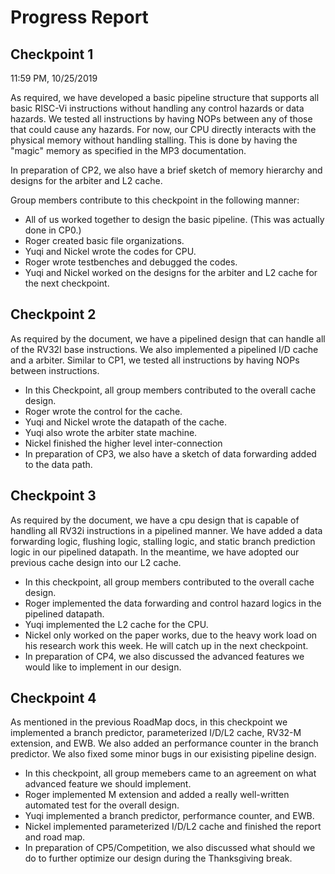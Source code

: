 # Progress Report

## Checkpoint 1
11:59 PM, 10/25/2019

As required, we have developed a basic pipeline structure that supports all basic RISC-Vi instructions
without handling any control hazards or data hazards. We tested all instructions by having NOPs between
any of those that could cause any hazards. For now, our CPU directly interacts with the physical memory
without handling stalling. This is done by having the "magic" memory as specified in the MP3 documentation.

In preparation of CP2, we also have a brief sketch of memory hierarchy and designs for the arbiter and L2 
cache.

Group members contribute to this checkpoint in the following manner:

- All of us worked together to design the basic pipeline. (This was actually done in CP0.)
- Roger created basic file organizations.
- Yuqi and Nickel wrote the codes for CPU.
- Roger wrote testbenches and debugged the codes.
- Yuqi and Nickel worked on the designs for the arbiter and L2 cache for the next checkpoint.

## Checkpoint 2
As required by the document, we have a pipelined design that can handle all of the RV32I base instructions.
We also implemented a pipelined I/D cache and a arbiter. Similar to CP1, we tested all instructions by having
NOPs between instructions.

- In this Checkpoint, all group members contributed to the overall cache design. 
- Roger wrote the control for the cache.
- Yuqi and Nickel wrote the datapath of the cache. 
- Yuqi also wrote the arbiter state machine.
- Nickel finished the higher level inter-connection
- In preparation of CP3, we also have a sketch of data forwarding added to the data path.

## Checkpoint 3
As required by the document, we have a cpu design that is capable of handling all RV32i instructions in a 
pipelined manner. We have added a data forwarding logic, flushing logic, stalling logic, and static branch
prediction logic in our pipelined datapath. In the meantime, we have adopted our previous cache design into
our L2 cache.

- In this checkpoint, all group members contributed to the overall cache design.
- Roger implemented the data forwarding and control hazard logics in the pipelined datapath.
- Yuqi implemented the L2 cache for the CPU.
- Nickel only worked on the paper works, due to the heavy work load on his research work this week. He will catch up in the next checkpoint.
- In preparation of CP4, we also discussed the advanced features we would like to implement in our design.

## Checkpoint 4
As mentioned in the previous RoadMap docs, in this checkpoint we implemented a branch predictor, 
parameterized I/D/L2 cache, RV32-M extension, and EWB.
We also added an performance counter in the branch predictor.
We also fixed some minor bugs in our exisisting pipeline design.

- In this checkpoint, all group memebers came to an agreement on what advanced feature we should implement.
- Roger implemented M extension and added a really well-written automated test for the overall design.
- Yuqi implemented a branch predictor, performance counter, and EWB.
- Nickel implemented parameterized I/D/L2 cache and finished the report and road map.
- In preparation of CP5/Competition, we also discussed what should we do to further optimize our design during the Thanksgiving break.